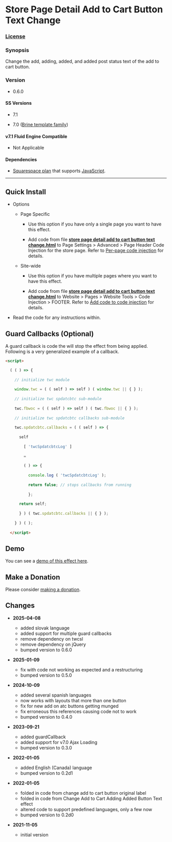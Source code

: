# Store Page Detail Add to Cart Button Text Change

### [License][1]

### Synopsis

Change the add, adding, added, and added post status text of the add to cart
button.

### Version

  * 0.6.0

#### SS Versions

  * 7.1
  
  * 7.0 ([Brine template family][2])

#### v7.1 Fluid Engine Compatible

  * Not Applicable

#### Dependencies

  * [Squarespace plan][3] that supports [JavaScript][4].

---

## Quick Install

* Options

  * Page Specific
  
    * Use this option if you have only a single page you want to have this
      effect.
      
    * Add code from file **[store page detail add to cart button text
      change.html][5]** to Page Settings > Advanced > Page Header Code Injection
      for the store page. Refer to [Per-page code injection][6] for details.
      
  * Site-wide
  
    * Use this option if you have multiple pages where you want to have this
      effect.
      
    * Add code from file **[store page detail add to cart button text
      change.html][5]** to Website > Pages > Website Tools > Code Injection >
      FOOTER. Refer to [Add code to code injection][7] for details.
      
* Read the code for any instructions within.

## Guard Callbacks (Optional)

A guard callback is code the will stop the effect from being applied. Following
is a very generalized example of a callback.

```html
<script>

  ( ( ) => {
  
    // initialize twc module
    
    window.twc = ( ( self ) => self ) ( window.twc || { } );
    
    // initialize twc spdatcbtc sub-module
    
    twc.fbwoc = ( ( self ) => self ) ( twc.fbwoc || { } );
    
    // initialize twc spdatcbtc callbacks sub-module
    
    twc.spdatcbtc.callbacks = ( ( self ) => {
    
      self
      
        [ 'twcSpdatcbtcLog' ]
        
        =
        
        ( ) => {
        
          console.log ( 'twcSpdatcbtcLog' );
          
          return false; // stops callbacks from running
          
          };
          
      return self;
      
      } ) ( twc.spdatcbtc.callbacks || { } );
      
    } ) ( );
    
  </script>
```

## Demo

You can see a [demo of this effect here][8].

## Make a Donation

Please consider [making a donation][9].

## Changes

* **2025-04-08**

  * added slovak language
  * added support for multiple guard callbacks
  * remove dependency on twcsl
  * remove dependency on jQuery
  * bumped version to 0.6.0
  
* **2025-01-09**

  * fix with code not working as expected and a restructuring
  * bumped version to 0.5.0
  
* **2024-10-09**

  * added several spanish languages
  * now works with layouts that more than one button
  * fix for new add on atc buttons getting munged
  * fix erroneous this references causing code not to work
  * bumped version to 0.4.0
  
* **2023-09-21**

  * added guardCallback
  * added support for v7.0 Ajax Loading
  * bumped version to 0.3.0
  
* **2022-01-05**

  * added English (Canada) language
  * bumped version to 0.2d1
  
* **2022-01-05**

  * folded in code from change add to cart button original label
  * folded in code from Change Add to Cart Adding Added Button Text effect
  * altered code to support predefined languages, only a few now
  * bumped version to 0.2d0
  
* **2021-11-05**

  * initial version

[1]: https://github.com/tomsWebConsulting/twcsl/blob/main/LICENSE.txt#L1
[2]: https://support.squarespace.com/hc/en-us/articles/212512738-Brine-template-family
[3]: https://www.squarespace.com/pricing
[4]: https://en.wikipedia.org/wiki/JavaScript
[5]: store%20page%20detail%20add%20to%20cart%20button%20text%20change.html#L1
[6]: https://support.squarespace.com/hc/en-us/articles/205815908-Using-code-injection#toc-per-page-code-injection
[7]: https://support.squarespace.com/hc/en-us/articles/205815908-Using-code-injection#toc-add-code-to-code-injection
[8]: https://toms-web-consulting-demos.squarespace.com/store-page-detail-add-to-cart-button-text-change/p/earth-sky-planter?password=twcdemos
[9]: https://github.com/tomsWebConsulting/twcsl#make-a-donation
